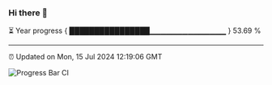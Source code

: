 ### Hi there 👋

⏳ Year progress { ████████████████▁▁▁▁▁▁▁▁▁▁▁▁▁▁ } 53.69 %

---

⏰ Updated on Mon, 15 Jul 2024 12:19:06 GMT

![Progress Bar CI](https://github.com/code-lakshay/GitHub-Actions-Demo/workflows/Progress%20Bar%20CI/badge.svg)
